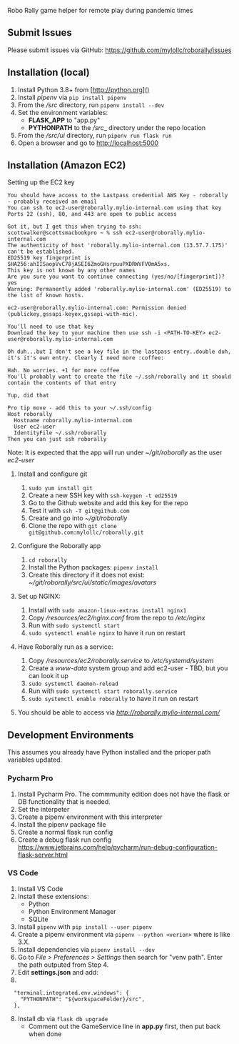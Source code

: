 Robo Rally game helper for remote play during pandemic times

## Submit Issues

Please submit issues via GitHub: https://github.com/mylollc/roborally/issues

## Installation (local)

1. Install Python 3.8+ from [http://python.org]()
2. Install _pipenv_ via `pip install pipenv`
3. From the _/src_ directory, run `pipenv install --dev`
4. Set the environment variables:
    * __FLASK_APP__ to "app.py"
    * __PYTHONPATH__ to the _/src__ directory under the repo location
5. From the _/src/ui_ directory, run `pipenv run flask run`
6. Open a browser and go to [http://localhost:5000]()

## Installation (Amazon EC2)

Setting up the EC2 key
```
You should have access to the Lastpass credential AWS Key - roborally - probably received an email
You can ssh to ec2-user@roborally.mylio-internal.com using that key
Ports 22 (ssh), 80, and 443 are open to public access

Got it, but I get this when trying to ssh:
scottwalker@scottsmacbookpro ~ % ssh ec2-user@roborally.mylio-internal.com
The authenticity of host 'roborally.mylio-internal.com (13.57.7.175)' can't be established.
ED25519 key fingerprint is SHA256:ahIISaopVvC78jASEI6ZmoGHsrpuuPXDRWVFV0mA5xs.
This key is not known by any other names
Are you sure you want to continue connecting (yes/no/[fingerprint])? yes
Warning: Permanently added 'roborally.mylio-internal.com' (ED25519) to the list of known hosts.

ec2-user@roborally.mylio-internal.com: Permission denied (publickey,gssapi-keyex,gssapi-with-mic).

You'll need to use that key
Download the key to your machine then use ssh -i <PATH-TO-KEY> ec2-user@roborally.mylio-internal.com

Oh duh...but I don't see a key file in the lastpass entry..double duh, it's it's own entry. Clearly I need more :coffee:

Hah. No worries. +1 for more coffee
You'll probably want to create the file ~/.ssh/roborally and it should contain the contents of that entry

Yup, did that

Pro tip move - add this to your ~/.ssh/config
Host roborally
  Hostname roborally.mylio-internal.com
  User ec2-user
  IdentityFile ~/.ssh/roborally
Then you can just ssh roborally
```

Note: It is expected that the app will run under _~/git/roborally_ as the user _ec2-user_

1. Install and configure git
    1. `sudo yum install git`
    2. Create a new SSH key with `ssh-keygen -t ed25519`
    3. Go to the Github website and add this key for the repo
    4. Test it with `ssh -T git@github.com`
    5. Create and go into _~/git/roborally_
    6. Clone the repo with `git clone git@github.com:mylollc/roborally.git`


2. Configure the Roborally app
    1. `cd roborally`
    2. Install the Python packages: `pipenv install`
    3. Create this directory if it does not exist: _~/git/roborally/src/ui/static/images/avatars_


3. Set up NGINX:
    1. Install with `sudo amazon-linux-extras install nginx1`
    2. Copy _/resources/ec2/nginx.conf_ from the repo to _/etc/nginx_
    3. Run with `sudo systemctl start`
    4. `sudo systemctl enable nginx` to have it run on restart


4. Have Roborally run as a service:
    1. Copy _/resources/ec2/roborally.service_ to _/etc/systemd/system_
    2. Create a _www-data_ system group and add ec2-user - TBD, but you can look it up
    3. `sudo systemctl daemon-reload`
    4. Run with `sudo systemctl start roborally.service`
    5. `sudo systemctl enable roborally` to have it run on restart

5. You should be able to access via _http://roborally.mylio-internal.com/_

## Development Environments
This assumes you already have Python installed and the prioper path variables updated.

### Pycharm Pro
1. Install Pycharm Pro. The commmunity edition does not have the flask or DB functionality that is needed.
2. Set the interpeter
3. Create a pipenv environment with this interpreter
4. Install the pipenv package file
5. Create a normal flask run config
6. Create a debug flask run config https://www.jetbrains.com/help/pycharm/run-debug-configuration-flask-server.html

### VS Code
1. Install VS Code
2. Install these extensions:
    * Python
    * Python Environment Manager
    * SQLite
3. Install `pipenv` with `pip install --user pipenv`
4. Create a pipenv environment via `pipenv --python <verion>` where <version> is like 3.X.
5. Install dependencies via `pipenv install --dev`
6. Go to _File > Preferences > Settings_ then search for "venv path". Enter the path outputed from Step 4.
7. Edit __settings.json__ and add:
8. 
```
  "terminal.integrated.env.windows": {
    "PYTHONPATH": "${workspaceFolder}/src",
  },
```
8. Install db via `flask db upgrade`
   * Comment out the GameService line in __app.py__ first, then put back when done